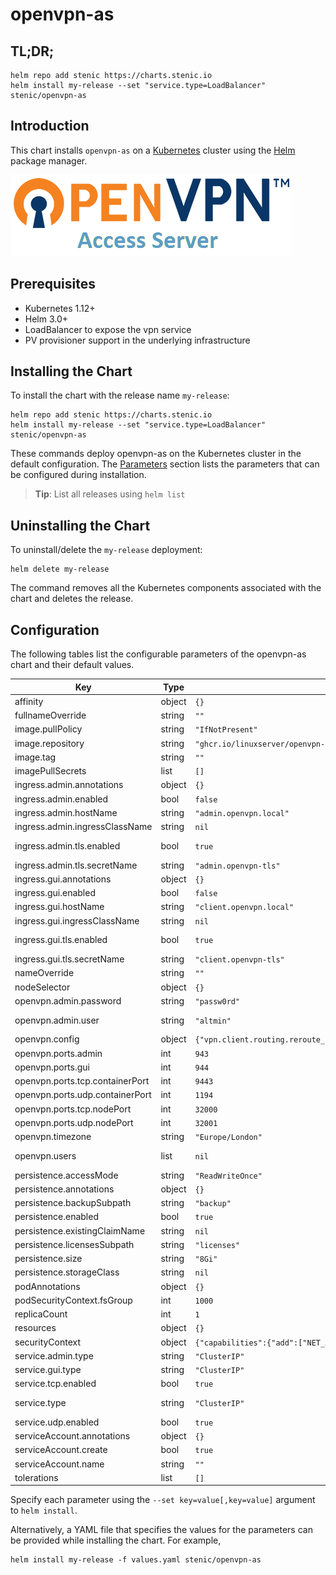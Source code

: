 # openvpn-as

## TL;DR;

```console
helm repo add stenic https://charts.stenic.io
helm install my-release --set "service.type=LoadBalancer" stenic/openvpn-as
```

## Introduction

This chart installs `openvpn-as` on a [Kubernetes](http://kubernetes.io) cluster using the [Helm](https://helm.sh) package manager.

[![openvpn-as](https://raw.githubusercontent.com/stenic/helm-charts/master/img/openvpn-as.png)](https://openvpn.net/index.php/access-server/overview.html)

## Prerequisites

- Kubernetes 1.12+
- Helm 3.0+
- LoadBalancer to expose the vpn service
- PV provisioner support in the underlying infrastructure

## Installing the Chart

To install the chart with the release name `my-release`:

```console
helm repo add stenic https://charts.stenic.io
helm install my-release --set "service.type=LoadBalancer" stenic/openvpn-as
```

These commands deploy openvpn-as on the Kubernetes cluster in the default configuration. The [Parameters](#parameters) section lists the parameters that can be configured during installation.

> **Tip**: List all releases using `helm list`

## Uninstalling the Chart

To uninstall/delete the `my-release` deployment:

```console
helm delete my-release
```

The command removes all the Kubernetes components associated with the chart and deletes the release.

## Configuration

The following tables list the configurable parameters of the openvpn-as chart and their default values.

| Key | Type | Default | Description |
|-----|------|---------|-------------|
| affinity | object | `{}` | Affinity labels for pod assignment |
| fullnameOverride | string | `""` |  |
| image.pullPolicy | string | `"IfNotPresent"` | Image pull policy |
| image.repository | string | `"ghcr.io/linuxserver/openvpn-as"` | Image repository |
| image.tag | string | `""` | Image tag |
| imagePullSecrets | list | `[]` | Registry secret names as an array |
| ingress.admin.annotations | object | `{}` | Ingress annotations |
| ingress.admin.enabled | bool | `false` | Enable ingress resource for Admin GUI |
| ingress.admin.hostName | string | `"admin.openvpn.local"` | Host for the Admin GUI |
| ingress.admin.ingressClassName | string | `nil` | set ingressClassName here, or leave it unset |
| ingress.admin.tls.enabled | bool | `true` | Enable TLS configuration for the hostname defined at ingress.admin.hostname parameter |
| ingress.admin.tls.secretName | string | `"admin.openvpn-tls"` |  |
| ingress.gui.annotations | object | `{}` | Ingress annotations |
| ingress.gui.enabled | bool | `false` | Enable ingress resource for Client GUI |
| ingress.gui.hostName | string | `"client.openvpn.local"` | Host for the Client GUI |
| ingress.gui.ingressClassName | string | `nil` | Set ingressClassName here, or leave it unset |
| ingress.gui.tls.enabled | bool | `true` | Enable TLS configuration for the hostname defined at ingress.gui.hostname parameter |
| ingress.gui.tls.secretName | string | `"client.openvpn-tls"` |  |
| nameOverride | string | `""` |  |
| nodeSelector | object | `{}` | Node labels for pod assignment |
| openvpn.admin.password | string | `"passw0rd"` | Password for the initial super_user |
| openvpn.admin.user | string | `"altmin"` | Username for the initial super_user. Cannot be `admin` |
| openvpn.config | object | `{"vpn.client.routing.reroute_dns":"false","vpn.client.routing.reroute_gw":"false"}` | Config settings to apply to the openvpn-as server |
| openvpn.ports.admin | int | `943` | Admin GUI port |
| openvpn.ports.gui | int | `944` | Client GUI port |
| openvpn.ports.tcp.containerPort | int | `9443` | VPN TCP port |
| openvpn.ports.udp.containerPort | int | `1194` | VPN UDP port |
| openvpn.ports.tcp.nodePort | int | `32000` | VPN TCP port |
| openvpn.ports.udp.nodePort | int | `32001` | VPN UDP port |
| openvpn.timezone | string | `"Europe/London"` |  |
| openvpn.users | list | `nil` | Additional users to create when non-existent `[{"user":"someuser","password":"somepassword"}]` |
| persistence.accessMode | string | `"ReadWriteOnce"` | PVC Access Mode for volume |
| persistence.annotations | object | `{}` | Annotations for the PVC |
| persistence.backupSubpath | string | `"backup"` | Indicate another subpath for backup storage |
| persistence.enabled | bool | `true` | Enable persistence using PVC |
| persistence.existingClaimName | string | `nil` | used when PVC already created before install |
| persistence.licensesSubpath | string | `"licenses"` | Indicate another subpath for licenses storage |
| persistence.size | string | `"8Gi"` | PVC Storage Request for volume |
| persistence.storageClass | string | `nil` | PVC Storage Class for volume |
| podAnnotations | object | `{}` | Map of annotations to add to the pods |
| podSecurityContext.fsGroup | int | `1000` | Group ID for the pod |
| replicaCount | int | `1` |  |
| resources | object | `{}` | CPU/Memory resource requests/limits |
| securityContext | object | `{"capabilities":{"add":["NET_ADMIN"]}}` | Security Context |
| service.admin.type | string | `"ClusterIP"` | Kubernetes Service type for Admin GUI |
| service.gui.type | string | `"ClusterIP"` | Kubernetes Service type for Client GUI |
| service.tcp.enabled | bool | `true` |  |
| service.type | string | `"ClusterIP"` | Kubernetes Service type for VPN, generally this is "LoadBalancer" |
| service.udp.enabled | bool | `true` |  |
| serviceAccount.annotations | object | `{}` |  |
| serviceAccount.create | bool | `true` | Create ServiceAccount |
| serviceAccount.name | string | `""` |  |
| tolerations | list | `[]` | Toleration labels for pod assignment |

Specify each parameter using the `--set key=value[,key=value]` argument to `helm install`.

Alternatively, a YAML file that specifies the values for the parameters can be provided while installing the chart. For example,

```console
helm install my-release -f values.yaml stenic/openvpn-as
```
